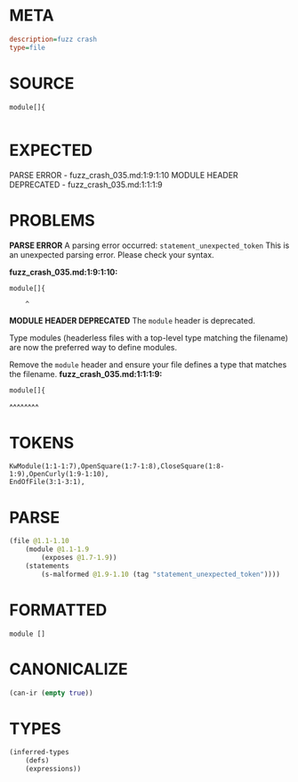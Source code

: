 # META
~~~ini
description=fuzz crash
type=file
~~~
# SOURCE
~~~roc
module[]{
 
~~~
# EXPECTED
PARSE ERROR - fuzz_crash_035.md:1:9:1:10
MODULE HEADER DEPRECATED - fuzz_crash_035.md:1:1:1:9
# PROBLEMS
**PARSE ERROR**
A parsing error occurred: `statement_unexpected_token`
This is an unexpected parsing error. Please check your syntax.

**fuzz_crash_035.md:1:9:1:10:**
```roc
module[]{
```
        ^


**MODULE HEADER DEPRECATED**
The `module` header is deprecated.

Type modules (headerless files with a top-level type matching the filename) are now the preferred way to define modules.

Remove the `module` header and ensure your file defines a type that matches the filename.
**fuzz_crash_035.md:1:1:1:9:**
```roc
module[]{
```
^^^^^^^^


# TOKENS
~~~zig
KwModule(1:1-1:7),OpenSquare(1:7-1:8),CloseSquare(1:8-1:9),OpenCurly(1:9-1:10),
EndOfFile(3:1-3:1),
~~~
# PARSE
~~~clojure
(file @1.1-1.10
	(module @1.1-1.9
		(exposes @1.7-1.9))
	(statements
		(s-malformed @1.9-1.10 (tag "statement_unexpected_token"))))
~~~
# FORMATTED
~~~roc
module []
~~~
# CANONICALIZE
~~~clojure
(can-ir (empty true))
~~~
# TYPES
~~~clojure
(inferred-types
	(defs)
	(expressions))
~~~
